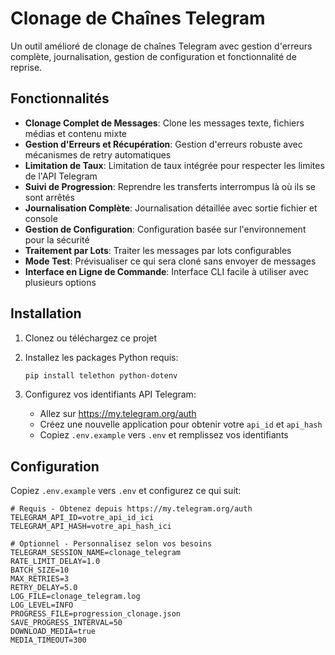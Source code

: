 # Clonage de Chaînes Telegram

Un outil amélioré de clonage de chaînes Telegram avec gestion d'erreurs complète, journalisation, gestion de configuration et fonctionnalité de reprise.

## Fonctionnalités

- **Clonage Complet de Messages**: Clone les messages texte, fichiers médias et contenu mixte
- **Gestion d'Erreurs et Récupération**: Gestion d'erreurs robuste avec mécanismes de retry automatiques
- **Limitation de Taux**: Limitation de taux intégrée pour respecter les limites de l'API Telegram
- **Suivi de Progression**: Reprendre les transferts interrompus là où ils se sont arrêtés
- **Journalisation Complète**: Journalisation détaillée avec sortie fichier et console
- **Gestion de Configuration**: Configuration basée sur l'environnement pour la sécurité
- **Traitement par Lots**: Traiter les messages par lots configurables
- **Mode Test**: Prévisualiser ce qui sera cloné sans envoyer de messages
- **Interface en Ligne de Commande**: Interface CLI facile à utiliser avec plusieurs options

## Installation

1. Clonez ou téléchargez ce projet
2. Installez les packages Python requis:
   ```bash
   pip install telethon python-dotenv
   ```

3. Configurez vos identifiants API Telegram:
   - Allez sur https://my.telegram.org/auth
   - Créez une nouvelle application pour obtenir votre `api_id` et `api_hash`
   - Copiez `.env.example` vers `.env` et remplissez vos identifiants

## Configuration

Copiez `.env.example` vers `.env` et configurez ce qui suit:

```env
# Requis - Obtenez depuis https://my.telegram.org/auth
TELEGRAM_API_ID=votre_api_id_ici
TELEGRAM_API_HASH=votre_api_hash_ici

# Optionnel - Personnalisez selon vos besoins
TELEGRAM_SESSION_NAME=clonage_telegram
RATE_LIMIT_DELAY=1.0
BATCH_SIZE=10
MAX_RETRIES=3
RETRY_DELAY=5.0
LOG_FILE=clonage_telegram.log
LOG_LEVEL=INFO
PROGRESS_FILE=progression_clonage.json
SAVE_PROGRESS_INTERVAL=50
DOWNLOAD_MEDIA=true
MEDIA_TIMEOUT=300
